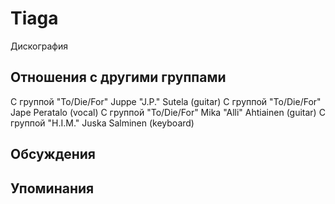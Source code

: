 # Tiaga

Дискография

## Отношения с другими группами

C группой "To/Die/For" Juppe "J.P." Sutela (guitar)
C группой "To/Die/For" Jape Peratalo (vocal)
C группой "To/Die/For" Mika "Alli" Ahtiainen (guitar)
C группой "H.I.M." Juska Salminen (keyboard)

## Обсуждения


## Упоминания

